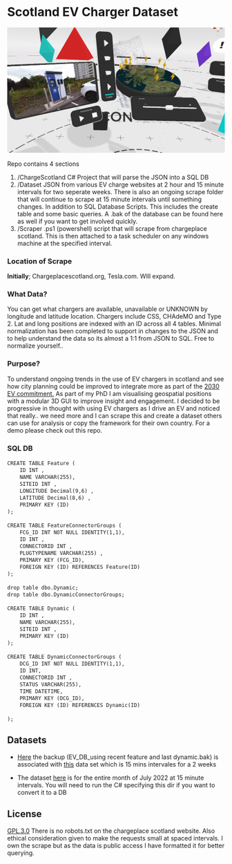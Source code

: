 # Scotland EV Charger Dataset 

<div align="center">

![alt text](https://github.com/corriedotdev/ev-dataset/blob/main/ChargeScotland/screenshot.png?raw=true)

</div>



Repo contains 4 sections
1. /ChargeScotland C# Project that will parse the JSON into a SQL DB
2. /Dataset JSON from various EV charge websites at 2 hour and 15 minute intervals for two seperate weeks. There is also an ongoing scrape folder that will continue to scrape at 15 minute intervals until something changes. In addition to SQL Database Scripts. This includes the create table and some basic queries. A .bak of the database can be found here as well if you want to get involved quickly.
3. /Scraper .ps1 (powershell) script that will scrape from chargeplace scotland. This is then attached to a task scheduler on any windows machine at the specified interval. 


### Location of Scrape
**Initially**;
Chargeplacescotland.org, Tesla.com. WIll expand.

### What Data?
You can get what chargers are available, unavailable or UNKNOWN by longitude and latitude location. Chargers include CSS, CHAdeMO and Type 2. Lat and long positions are indexed with an ID across all 4 tables. Minimal normalization has been completed to support in changes to the JSON and to help understand the data so its almost a 1:1 from JSON to SQL. Free to normalize yourself..
### Purpose?
To understand ongoing trends in the use of EV chargers in scotland and see how city planning could be improved to integrate more as part of the [2030 EV commitment.](https://www.greencarguide.co.uk/features/scotland-and-electric-vehicles-whats-happening/#:~:text=The%20Scottish%20government%20has%20now,public%20electric%20vehicle%20charging%20network.) 
As part of my PhD I am visualising geospatial positions with a modular 3D GUI to improve insight and engagement. I decided to be progressive in thought with using EV chargers as I drive an EV and noticed that really.. we need more and I can scrape this and create a dataset others can use for analysis or copy the framework for their own country. For a demo please check out this repo.

### SQL DB 
```
CREATE TABLE Feature (
	ID INT ,
    NAME VARCHAR(255),
    SITEID INT ,
    LONGITUDE Decimal(9,6) ,
    LATITUDE Decimal(8,6) ,
    PRIMARY KEY (ID)
);

CREATE TABLE FeatureConnectorGroups (
	FCG_ID INT NOT NULL IDENTITY(1,1),
    ID INT ,
    CONNECTORID INT ,
    PLUGTYPENAME VARCHAR(255) ,
    PRIMARY KEY (FCG_ID),
	FOREIGN KEY (ID) REFERENCES Feature(ID)
);

drop table dbo.Dynamic;
drop table dbo.DynamicConnectorGroups;

CREATE TABLE Dynamic (
    ID INT ,
	NAME VARCHAR(255),
    SITEID INT ,
    PRIMARY KEY (ID)
);

CREATE TABLE DynamicConnectorGroups (
	DCG_ID INT NOT NULL IDENTITY(1,1),
    ID INT,
    CONNECTORID INT ,
    STATUS VARCHAR(255),
    TIME DATETIME,
    PRIMARY KEY (DCG_ID),
	FOREIGN KEY (ID) REFERENCES Dynamic(ID)

);

```
## Datasets
- [Here](https://github.com/corriedotdev/ev-dataset/tree/main/Dataset/EV_DB%20Backups) the backup (EV_DB_using recent feature and last dynamic.bak) is associated with [this](https://github.com/corriedotdev/ev-dataset/tree/main/Dataset/Data/15_min_interval_1_week) data set which is 15 mins intervales for a 2 weeks

- The dataset [here](https://github.com/corriedotdev/ev-dataset/tree/main/Dataset/Data/15_min_ongoing) is for the entire month of July 2022 at 15 minute intervals. You will need to run the C# specifying this dir if you want to convert it to a DB 


## License 
[GPL.3.0](https://choosealicense.com/licenses/gpl-3.0/) There is no robots.txt on the chargeplace scotland website. Also ethical consideration given to make the requests small at spaced intervals. I own the scrape but as the data is public access I have formatted it for better querying.
